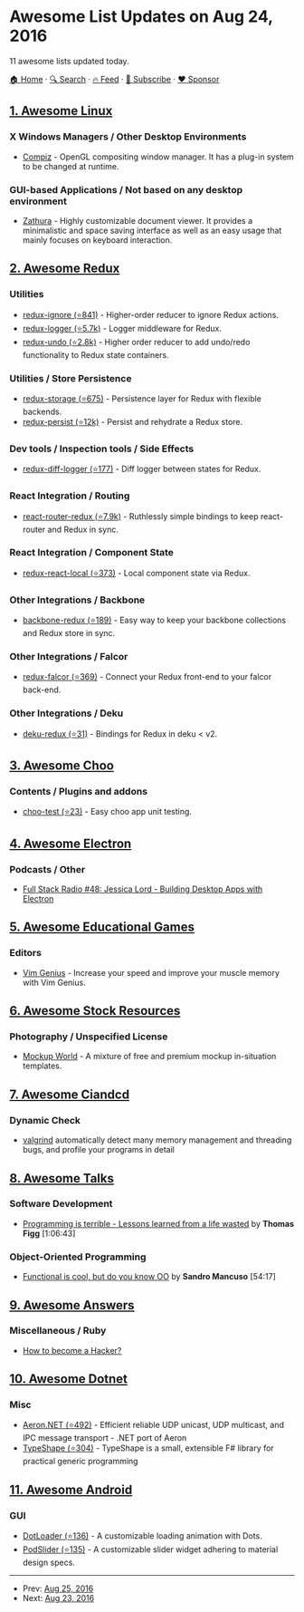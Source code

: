 # Awesome List Updates on Aug 24, 2016

11 awesome lists updated today.

[🏠 Home](/README.md) · [🔍 Search](https://www.trackawesomelist.com/search/) · [🔥 Feed](https://www.trackawesomelist.com/rss.xml) · [📮 Subscribe](https://trackawesomelist.us17.list-manage.com/subscribe?u=d2f0117aa829c83a63ec63c2f&id=36a103854c) · [❤️  Sponsor](https://github.com/sponsors/theowenyoung)



## [1. Awesome Linux](/content/inputsh/awesome-linux/README.md)

### X Windows Managers / Other Desktop Environments

*   [Compiz](https://launchpad.net/compiz) - OpenGL compositing window manager. It has a plug-in system to be changed at runtime.

### GUI-based Applications / Not based on any desktop environment

*   [Zathura](https://pwmt.org/projects/zathura/) - Highly customizable document viewer. It provides a minimalistic and space saving interface as well as an easy usage that mainly focuses on keyboard interaction.

## [2. Awesome Redux](/content/brillout/awesome-redux/README.md)

### Utilities

*   [redux-ignore (⭐841)](https://github.com/omnidan/redux-ignore) - Higher-order reducer to ignore Redux actions.
*   [redux-logger (⭐5.7k)](https://github.com/evgenyrodionov/redux-logger) - Logger middleware for Redux.
*   [redux-undo (⭐2.8k)](https://github.com/omnidan/redux-undo) - Higher order reducer to add undo/redo functionality to Redux state containers.

### Utilities / Store Persistence

*   [redux-storage (⭐675)](https://github.com/michaelcontento/redux-storage) - Persistence layer for Redux with flexible backends.
*   [redux-persist (⭐12k)](https://github.com/rt2zz/redux-persist) - Persist and rehydrate a Redux store.

### Dev tools / Inspection tools / Side Effects

*   [redux-diff-logger (⭐177)](https://github.com/fcomb/redux-diff-logger) - Diff logger between states for Redux.

### React Integration / Routing

*   [react-router-redux (⭐7.9k)](https://github.com/reactjs/react-router-redux) - Ruthlessly simple bindings to keep react-router and Redux in sync.

### React Integration / Component State

*   [redux-react-local (⭐373)](https://github.com/threepointone/redux-react-local) - Local component state via Redux.

### Other Integrations / Backbone

*   [backbone-redux (⭐189)](https://github.com/redbooth/backbone-redux) - Easy way to keep your backbone collections and Redux store in sync.

### Other Integrations / Falcor

*   [redux-falcor (⭐369)](https://github.com/ekosz/redux-falcor) - Connect your Redux front-end to your falcor back-end.

### Other Integrations / Deku

*   [deku-redux (⭐31)](https://github.com/troch/deku-redux) - Bindings for Redux in deku < v2.

## [3. Awesome Choo](/content/choojs/awesome-choo/README.md)

### Contents / Plugins and addons

*   [choo-test (⭐23)](https://github.com/mantoni/choo-test) - Easy choo app unit testing.

## [4. Awesome Electron](/content/sindresorhus/awesome-electron/README.md)

### Podcasts / Other

*   [Full Stack Radio #48: Jessica Lord - Building Desktop Apps with Electron](http://www.fullstackradio.com/48)

## [5. Awesome Educational Games](/content/yrgo/awesome-educational-games/README.md)

### Editors

*   [Vim Genius](http://vimgenius.com/) - Increase your speed and improve your muscle memory with Vim Genius.

## [6. Awesome Stock Resources](/content/neutraltone/awesome-stock-resources/README.md)

### Photography / Unspecified License

*   [Mockup World](https://www.mockupworld.co) - A mixture of free and premium mockup in-situation templates.

## [7. Awesome Ciandcd](/content/cicdops/awesome-ciandcd/README.md)

### Dynamic Check

*   [valgrind](http://valgrind.org)  automatically detect many memory management and threading bugs, and profile your programs in detail

## [8. Awesome Talks](/content/JanVanRyswyck/awesome-talks/README.md)

### Software Development

*   [Programming is terrible - Lessons learned from a life wasted](https://www.youtube.com/watch?v=AUYPnxv0yss) by **Thomas Figg** \[1:06:43]

### Object-Oriented Programming

*   [Functional is cool, but do you know OO](https://www.youtube.com/watch?v=oiFYPAel-KY) by **Sandro Mancuso** \[54:17]

## [9. Awesome Answers](/content/cyberglot/awesome-answers/README.md)

### Miscellaneous / Ruby

*   [How to become a Hacker?](http://www.catb.org/\~esr/faqs/hacker-howto.html)

## [10. Awesome Dotnet](/content/quozd/awesome-dotnet/README.md)

### Misc

*   [Aeron.NET (⭐492)](https://github.com/AdaptiveConsulting/Aeron.NET) - Efficient reliable UDP unicast, UDP multicast, and IPC message transport - .NET port of Aeron
*   [TypeShape (⭐304)](https://github.com/eiriktsarpalis/TypeShape) - TypeShape is a small, extensible F# library for practical generic programming

## [11. Awesome Android](/content/JStumpp/awesome-android/README.md)

### GUI

*   [DotLoader (⭐136)](https://github.com/bhargavms/DotLoader) - A customizable loading animation with Dots.
*   [PodSlider (⭐135)](https://github.com/bhargavms/PodSLider) - A customizable slider widget adhering to material design specs.

---

- Prev: [Aug 25, 2016](/content/2016/08/25/README.md)
- Next: [Aug 23, 2016](/content/2016/08/23/README.md)